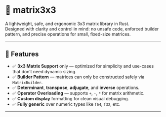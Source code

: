# 🧮 matrix3x3

A lightweight, safe, and ergonomic 3x3 matrix library in Rust.  
Designed with clarity and control in mind: no unsafe code, enforced builder pattern, and precise operations for small, fixed-size matrices.

---

## 🚀 Features

- ✅ **3x3 Matrix Support** only — optimized for simplicity and use-cases that don’t need dynamic sizing.
- ✅ **Builder Pattern** — matrices can only be constructed safely via `MatrixBuilder`.
- ✅ **Determinant**, **transpose**, **adjugate**, and **inverse** operations.
- ✅ **Operator Overloading** — supports `+`, `-`, `*` for matrix arithmetic.
- ✅ **Custom display** formatting for clean visual debugging.
- ✅ **Fully generic** over numeric types like `f64`, `f32`, etc.

---
